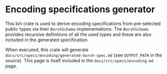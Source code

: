 # Encoding specifications generator

This bin crate is used to derive encoding specifications from pre-selected public types via their `BorshSchema` implementations. The `BorshSchema` provides recursive definitions of all the used types and these are also included in the generated specification.

When executed, this crate will generate `docs/src/specs/encoding/generated-borsh-spec.md` (see `OUTPUT_PATH` in the source). This page is itself included in the `docs/src/specs/encoding.md` page.
